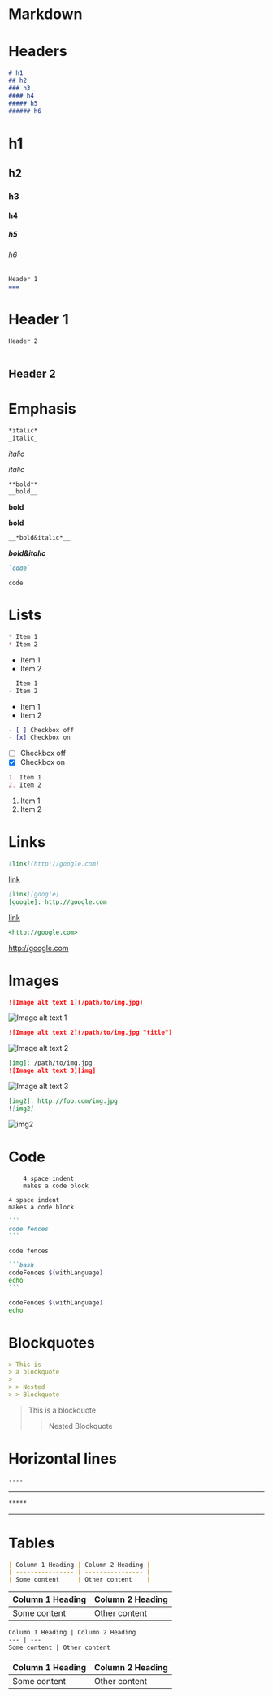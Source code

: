 Markdown
===

# Headers

```markdown
# h1
## h2
### h3
#### h4
##### h5
###### h6
```

# h1
## h2
### h3
#### h4
##### h5
###### h6

```markdown
Header 1
===
```

Header 1
===


```markdown
Header 2
---
```

Header 2
---

# Emphasis

```markdown
*italic*
_italic_
```

*italic*

_italic_

```markdown
**bold**
__bold__
```

**bold**

__bold__

```markdown
__*bold&italic*__
```

__*bold&italic*__

```markdown
`code`
```

`code`


# Lists

```markdown
* Item 1
* Item 2
```

* Item 1
* Item 2

```markdown
- Item 1
- Item 2
```

- Item 1
- Item 2

```markdown
- [ ] Checkbox off
- [x] Checkbox on
```

- [ ] Checkbox off
- [x] Checkbox on

```markdown
1. Item 1
2. Item 2
```

1. Item 1
2. Item 2


# Links

```markdown
[link](http://google.com)
```

[link](http://google.com)

```markdown
[link][google]
[google]: http://google.com
```

[link](http://google.com)

```markdown
<http://google.com>
```

<http://google.com>


# Images

```markdown
![Image alt text 1](/path/to/img.jpg)
```

![Image alt text 1](retire.jpg)


```markdown
![Image alt text 2](/path/to/img.jpg "title")
```

![Image alt text 2](retire.jpg "retire.jpg")


```markdown
[img]: /path/to/img.jpg
![Image alt text 3][img]
```

[img]: (retire.jpg)
![Image alt text 3][img]


```markdown
[img2]: http://foo.com/img.jpg
![img2]
```

[img2]: https://www.pinnacleadvisory.com/wp-content/uploads/2017/08/retirement-1000x500.jpg
![img2]


# Code

```
    4 space indent
    makes a code block
```
    4 space indent
    makes a code block


~~~markdown
```
code fences
```
~~~

```
code fences
```


~~~markdown
```bash
codeFences $(withLanguage)
echo
```
~~~

```bash
codeFences $(withLanguage)
echo 
```


# Blockquotes

```markdown
> This is
> a blockquote
>
> > Nested
> > Blockquote
```

> This is
> a blockquote
>
> > Nested
> > Blockquote


# Horizontal lines

```markdown
----
```

------

```markdown
*****
```

*****

# Tables

```markdown
| Column 1 Heading | Column 2 Heading |
| ---------------- | ---------------- |
| Some content     | Other content    |
```

| Column 1 Heading | Column 2 Heading |
| ---------------- | ---------------- |
| Some content     | Other content    |

```markdown
Column 1 Heading | Column 2 Heading
--- | ---
Some content | Other content
```

Column 1 Heading | Column 2 Heading
--- | ---
Some content | Other content
